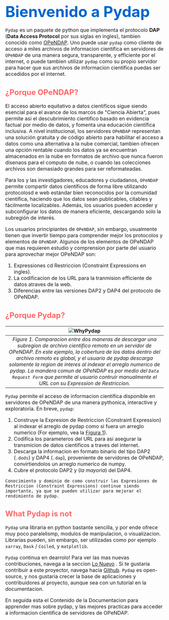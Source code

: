 # <font size="7"><span style='color:#0066cc'> **Bienvenido a Pydap**<font size="3">


`Pydap` es un paquete de python que implementa el protocolo **DAP** (**Data Access Protocol** por sus siglas en ingles), tambien conocido como [OPeNDAP](http://www.opendap.org/). Uno puede usar `pydap` como cliente de acceso a miles archivos de informacion cientifica en servidores de `OPeNDAP` de una manera segura, transparente, y efficiente por el internet, o puede tambien utilizar `pydap` como su propio servidor para hacer que sus archivos de informacion cientifica puedas ser accedidos por el internet.


## <font size="5.5"><span style='color:#ff6666'>**¿Porque OPeNDAP?**<font size="3">

El acceso abierto equitativo a datos cientificos sigue siendo esencial para el avance de los marcos de "Ciencia Abierta", pues permite asi el descubrimiento cientifico basado en evidencia factual por medio de datos, y fomenta una educación científica inclusiva. A nivel institucional, los servidores `OPeNDAP` representan una solución gratuita y de código abierto para habilitar el acceso a datos como una alternativa a la nube comercial, tambien ofrecen una opción rentable cuando los datos ya se encuentran almacenados en la nube en formatos de archivo que nunca fueron disenaos para el computo de nube, o cuando las colecciones archivos son demasiado grandes para ser reformateadas.

Para los y las investigadores, educadores y ciudadanos, `OPeNDAP` permite compartir datos científicos de forma libre utilizando protocolosd e web estándar bien reconocidos por la comunidad cientifica, haciendo que los datos sean publicables, citables y fácilmente localizables. Además, los usuarios pueden acceder y subconfigurar los datos de manera eficiente, descargando solo la subregión de interés.

Los usuarios principiantes de `OPeNDAP`, sin embargo, usualmente tienen que invertir tiempo para comprender mejor los protocolos y elementos de `OPeNDAP`. Algunos de los elementos de OPeNDAP que mas requieren estudio y comprension por parte del usuario para aprovechar mejor OPeNDAP son:

1. Expressiones cd Restriccion (Constraint Expressions en ingles).
2. La codificacion de los URL para la tranmision efficiente de datos atraves de la web.
3. Diferencias entre las versiones DAP2 y DAP4 del protocolo de OPeNDAP.


## <font size="5.5"><span style='color:#ff6666'>**¿Porque Pydap?**<font size="3">


| ![WhyPydap](/images/WhyPydap.png) |
|:--:|
| *Figure 1. Comparacion entre dos maneras de descargar una subregion de archivo cientifico remoto en un servidor de OPeNDAP. En este ejemplo, la cobertura de los datos dentro del archivo remoto es global, y el usuario de pydap descarga solamente la region de interes al indexar el arreglo numerico de pydap. La mandera comun de OPeNDAP es por medio del `Data Request Form` que permite al usuario contruir manualmente el URL con su Expression de Restriccion.* |


`Pydap` permite el acceso de informacion cientifica disponible en servidores de OPeNDAP de una manera pythonica, interactive y exploratoria. En breve, `pydap`:

1. Construye la Expresion de Restriccion (Constraint Expression) al indexar el arreglo de pydap como si fuera un arreglo numerico (For ejemplo, vea la [Figura 1](WhyPydap)).
2. Codifica los parameteros del URL para asi asegurar la transmicion de datos cientificos a traves del internet.
3. Descarga la informacion en formato binario del tipo DAP2 (`.dods`) y DAP4 (`.dap`), proveniente de servidores de OPeNDAP, convirtiendolos un arreglo numerico de numpy.
4. Cubre el protocolo DAP2 y (*la mayoria*) del DAP4.


```{note}
Conocimiento y dominio de como construir las Expresiones de Restriccion (Constraint Expressions) continue siendo importante, ya que se pueden utilizar para mejorar el rendimiento de pydap.
```

## <font size="5.5"><span style='color:#ff6666'>**What Pydap is not**<font size="3">

`Pydap` una libraria en python bastante sencilla, y por ende ofrece muy poco paralelismp, modulos de manipulacion, o visualizacion. Librarias pueden, sin embargo, ser utilizadas como por ejemplo `xarray`, `Dask` / `Coiled`, y `matplotlib`.

`Pydap` continua en dearrolo! Para ver las mas nuevas contribuciones, navega a la seccion [Lo Nuevo](NEWS) . Si te gustaria contribuir a este proyector, navega hacia [Github](https://github.com/pydap/pydap/issues). `Pydap` es open-source, y nos gustaria crecer la base de aplicaciones y contribuidores al proyecto, aunque sea con un tutorial en la documentacion.

En seguida esta el Contenido de la Documentacion para apprender mas sobre pydap, y las mejores practicas para acceder a informacion cientifica de servidores de OPeNDAP.

```{tableofcontents}
```
